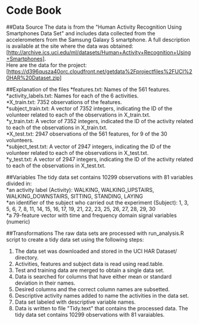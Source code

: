 # Code Book
##Data Source
The data is from the "Human Activity Recognition Using Smartphones Data Set" and includes data collected from the accelerometers from the Samsung Galaxy S smartphone. A full description is available at the site where the data was obtained:[http://archive.ics.uci.edu/ml/datasets/Human+Activity+Recognition+Using+Smartphones]. <br>
Here are the data for the project:[https://d396qusza40orc.cloudfront.net/getdata%2Fprojectfiles%2FUCI%20HAR%20Dataset.zip]

##Explanation of the files
*features.txt: Names of the 561 features.<br>
*activity_labels.txt: Names for each of the 6 activities.<br>
*X_train.txt: 7352 observations of the features.<br>
*subject_train.txt: A vector of 7352 integers, indicating the ID of the volunteer related to each of the observations in X_train.txt.<br>
*y_train.txt: A vector of 7352 integers, indicated the ID of the activity related to each of the observations in X_train.txt.<br>
*X_test.txt: 2947 observations of the 561 features, for 9 of the 30 volunteers.<br>
*subject_test.txt: A vector of 2947 integers, indicating the ID of the volunteer related to each of the observations in X_test.txt.<br>
*y_test.txt: A vector of 2947 integers, indicating the ID of the activity related to each of the observations in X_test.txt.<br>

##Variables
The tidy data set contains 10299 observations with 81 variables divided in:<br>
*an activity label (Activity): WALKING, WALKING_UPSTAIRS, WALKING_DOWNSTAIRS, SITTING, STANDING, LAYING<br>
*an identifier of the subject who carried out the experiment (Subject): 1, 3, 5, 6, 7, 8, 11, 14, 15, 16, 17, 19, 21, 22, 23, 25, 26, 27, 28, 29, 30<br>
*a 79-feature vector with time and frequency domain signal variables (numeric)<br>

##Transformations
The raw data sets are processed with run_analysis.R script to create a tidy data set using the following steps:<br>
1. The data set was downloaded and stored in the UCI HAR Dataset/ directory.<br>
2. Activities, features and subject data is read using read.table.<br>
3. Test and training data are merged to obtain a single data set. <br>
4. Data is searched for columns that have either mean or standard deviation in their names.<br>
5. Desired columns and the correct column names are subsetted.<br>
6. Descriptive activity names added to name the activities in the data set. <br>
7. Data set labeled with descriptive variable names.<br>
8. Data is written to file "Tidy.text" that contains the processed data. The tidy data set contains 10299 observations with 81 varaiables. <br>


